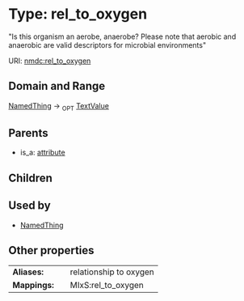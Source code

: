
# Type: rel_to_oxygen


"Is this organism an aerobe, anaerobe? Please note that aerobic and anaerobic are valid descriptors for microbial environments"

URI: [nmdc:rel_to_oxygen](https://microbiomedata/meta/rel_to_oxygen)


## Domain and Range

[NamedThing](NamedThing.md) ->  <sub>OPT</sub> [TextValue](TextValue.md)

## Parents

 *  is_a: [attribute](attribute.md)

## Children


## Used by

 * [NamedThing](NamedThing.md)

## Other properties

|  |  |  |
| --- | --- | --- |
| **Aliases:** | | relationship to oxygen |
| **Mappings:** | | MIxS:rel_to_oxygen |

